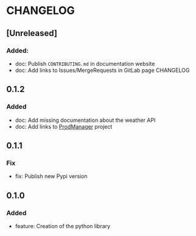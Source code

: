 # CHANGELOG

## [Unreleased]

### Added:

- doc: Publish `CONTRIBUTING.md` in documentation website
- doc: Add links to Issues/MergeRequests in GitLab page CHANGELOG


## 0.1.2

### Added

- doc: Add missing documentation about the weather API
- doc: Add links to [ProdManager](https://gitlab.com/prod-manager/prod-manager) project


## 0.1.1

### Fix

- fix: Publish new Pypi version


## 0.1.0

### Added

- feature: Creation of the python library